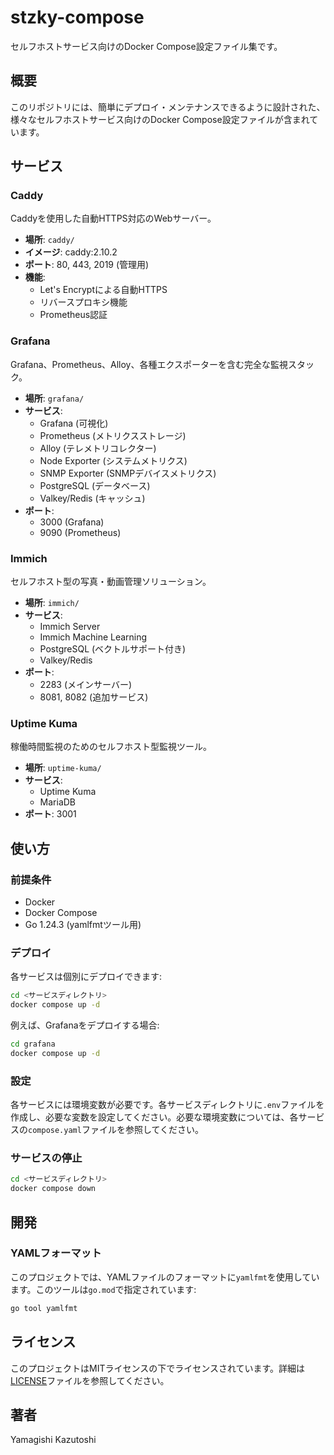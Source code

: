 # stzky-compose

セルフホストサービス向けのDocker Compose設定ファイル集です。

## 概要

このリポジトリには、簡単にデプロイ・メンテナンスできるように設計された、様々なセルフホストサービス向けのDocker Compose設定ファイルが含まれています。

## サービス

### Caddy

Caddyを使用した自動HTTPS対応のWebサーバー。

- **場所**: `caddy/`
- **イメージ**: caddy:2.10.2
- **ポート**: 80, 443, 2019 (管理用)
- **機能**: 
  - Let's Encryptによる自動HTTPS
  - リバースプロキシ機能
  - Prometheus認証

### Grafana

Grafana、Prometheus、Alloy、各種エクスポーターを含む完全な監視スタック。

- **場所**: `grafana/`
- **サービス**:
  - Grafana (可視化)
  - Prometheus (メトリクスストレージ)
  - Alloy (テレメトリコレクター)
  - Node Exporter (システムメトリクス)
  - SNMP Exporter (SNMPデバイスメトリクス)
  - PostgreSQL (データベース)
  - Valkey/Redis (キャッシュ)
- **ポート**:
  - 3000 (Grafana)
  - 9090 (Prometheus)

### Immich

セルフホスト型の写真・動画管理ソリューション。

- **場所**: `immich/`
- **サービス**:
  - Immich Server
  - Immich Machine Learning
  - PostgreSQL (ベクトルサポート付き)
  - Valkey/Redis
- **ポート**:
  - 2283 (メインサーバー)
  - 8081, 8082 (追加サービス)

### Uptime Kuma

稼働時間監視のためのセルフホスト型監視ツール。

- **場所**: `uptime-kuma/`
- **サービス**:
  - Uptime Kuma
  - MariaDB
- **ポート**: 3001

## 使い方

### 前提条件

- Docker
- Docker Compose
- Go 1.24.3 (yamlfmtツール用)

### デプロイ

各サービスは個別にデプロイできます:

```bash
cd <サービスディレクトリ>
docker compose up -d
```

例えば、Grafanaをデプロイする場合:

```bash
cd grafana
docker compose up -d
```

### 設定

各サービスには環境変数が必要です。各サービスディレクトリに`.env`ファイルを作成し、必要な変数を設定してください。必要な環境変数については、各サービスの`compose.yaml`ファイルを参照してください。

### サービスの停止

```bash
cd <サービスディレクトリ>
docker compose down
```

## 開発

### YAMLフォーマット

このプロジェクトでは、YAMLファイルのフォーマットに`yamlfmt`を使用しています。このツールは`go.mod`で指定されています:

```bash
go tool yamlfmt
```

## ライセンス

このプロジェクトはMITライセンスの下でライセンスされています。詳細は[LICENSE](LICENSE)ファイルを参照してください。

## 著者

Yamagishi Kazutoshi
